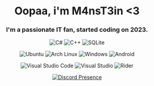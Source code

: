 <!DOCTYPE html>
<html lang="en">
<head>
    <meta charset="UTF-8">
    <meta name="viewport" content="width=device-width, initial-scale=1.0">
</head>
<body style="text-align: center;">

<h1>Oopaa, i'm M4nsT3in <3</h1>
<h3>I'm a passionate IT fan, started coding on 2023.</h3>

<p>
    <a href="https://learn.microsoft.com/pt-br/dotnet/csharp/" style="text-decoration: none;">
        <img src="https://img.shields.io/badge/c%23-%23239120.svg?style=for-the-badge&logo=csharp&logoColor=white" alt="C#" />
    </a>
    <a href="https://learn.microsoft.com/pt-br/cpp/cpp" style="text-decoration: none;">
        <img src="https://img.shields.io/badge/c++-%2300599C.svg?style=for-the-badge&logo=c%2B%2B&logoColor=white" alt="C++" />
    </a>
    <a href="https://www.sqlite.org/" style="text-decoration: none;">
        <img src="https://img.shields.io/badge/SQLite-07405E?style=for-the-badge&logo=sqlite&logoColor=white" alt="SQLite" />
    </a>
</p>

<p>
    <a href="https://ubuntu.com/" style="text-decoration: none;">
        <img src="https://img.shields.io/badge/Ubuntu-E95420?style=for-the-badge&logo=ubuntu&logoColor=white" alt="Ubuntu" />
    </a>
    <a href="https://archlinux.org/" style="text-decoration: none;">
        <img src="https://img.shields.io/badge/Arch%20Linux-1793D1?logo=arch-linux&logoColor=fff&style=for-the-badge" alt="Arch Linux" />
    </a>
    <a href="https://www.microsoft.com/pt-br/windows/" style="text-decoration: none;">
        <img src="https://img.shields.io/badge/Windows-0078D6?style=for-the-badge&logo=windows&logoColor=white" alt="Windows" />
    </a>
    <a href="https://www.android.com/intl/pt_br/" style="text-decoration: none;">
        <img src="https://img.shields.io/badge/Android-3DDC84?style=for-the-badge&logo=android&logoColor=white" alt="Android" />
    </a>
</p>

<p>
    <a href="https://code.visualstudio.com/" style="text-decoration: none;">
        <img src="https://img.shields.io/badge/Visual_Studio_Code-0078D4?style=for-the-badge&logo=visual%20studio%20code&logoColor=white" alt="Visual Studio Code" />
    </a>
    <a href="https://visualstudio.microsoft.com/" style="text-decoration: none;">
        <img src="https://img.shields.io/badge/Visual%20Studio-5C2D91.svg?style=for-the-badge&logo=visual-studio&logoColor=white" alt="Visual Studio" />
    </a>
    <a href="https://www.jetbrains.com/pt-br/rider/" style="text-decoration: none;">
        <img src="https://img.shields.io/badge/Rider-000000.svg?style=for-the-badge&logo=Rider&logoColor=white&color=black&labelColor=crimson" alt="Rider" />
    </a>
</p>

<p>
    <a href="https://discord.com/users/418824536570593280">
        <img src="https://lanyard.cnrad.dev/api/418824536570593280" alt="Discord Presence" />
    </a>
</p>

</body>
</html>
